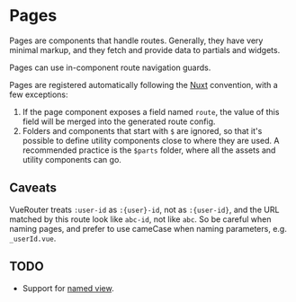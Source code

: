 # Pages

Pages are components that handle routes. Generally, they have very minimal markup,
and they fetch and provide data to partials and widgets.

Pages can use in-component route navigation guards.

Pages are registered automatically following the [Nuxt](https://nuxtjs.org/guide/routing) convention, with a few exceptions:

1. If the page component exposes a field named `route`, the value of this field will be merged into the generated route config.
2. Folders and components that start with `$` are ignored, so that it's possible to define utility components close to where they are used. A recommended practice is the `$parts` folder, where all the assets and utility components can go.

## Caveats

VueRouter treats `:user-id` as `:{user}-id`, not as `:{user-id}`, and the URL matched by this route look like `abc-id`, not like `abc`. So be careful when naming pages, and prefer to use cameCase when naming parameters, e.g. `_userId.vue`.

## TODO

- Support for [named view](https://router.vuejs.org/en/essentials/named-views.html).
